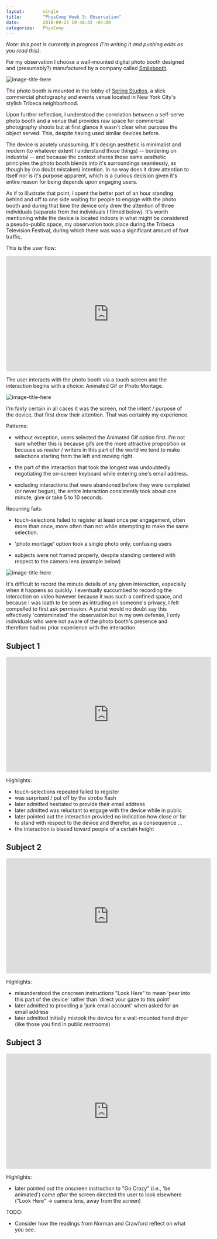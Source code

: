 ```yaml
---
layout:       single
title:        "PhysComp Week 3: Observation"
date:         2018-09-25 19:48:42 -04:00
categories:   PhysComp
---
```


_Note: this post is currently in progress (I'm writing it and pushing edits as you read this)._

For my observation I choose a wall-mounted digital photo booth designed and (presumably?) manufactured by a company called [Smilebooth](http://www.smilebooth.com/).

![image-title-here](/assets/images/IMG_3477.jpg)

The photo booth is mounted in the lobby of [Spring Studios](https://www.springstudios.com/shoots/new-york/), a slick commercial photography and events venue located in New York City's stylish Tribeca neighborhood.

Upon further reflection, I understood the correlation between a self-serve photo booth and a venue that provides raw space for commercial photography shoots but at first glance it wasn't clear what purpose the object served. This, despite having used similar devices before.

The device is acutely unassuming. It's design aesthetic is minimalist and modern (to whatever extent I understand those things) -- bordering on industrial -- and because the context shares those same aesthetic principles the photo booth blends into it's surroundings seamlessly, as though by (no doubt mistaken) intention. In no way does it draw attention to itself nor is it's purpose apparent, which is a curious decision given it's entire reason for being depends upon engaging users.

As if to illustrate that point, I spent the better part of an hour standing behind and off to one side waiting for people to engage with the photo booth and during that time the device only drew the attention of three individuals (separate from the individuals I filmed below). It's worth mentioning while the device is located indoors in what might be considered a pseudo-public space, my observation took place during the Tribeca Television Festival, during which there was was a significant amount of foot traffic.

This is the user flow:

<iframe width="560" height="315" src="https://drive.google.com/file/d/10K99MwwZiCiGjfcbZIEXVfJfpoR6bo1S/preview" frameborder="0" allow="autoplay; encrypted-media" allowfullscreen></iframe>

The user interacts with the photo booth via a touch screen and the interaction begins with a choice: Animated Gif or Photo Montage.

![image-title-here](/assets/images/IMG_3474.jpg)

I'm fairly certain in all cases it was the screen, not the intent / purpose of the device, that first drew their attention. That was certainly my experience.

Patterns:

- without exception, users selected the Animated Gif option first. I'm not sure whether this is because gifs are the more attractive proposition or because as reader / writers in this part of the world we tend to make selections starting from the left and moving right.

- the part of the interaction that took the longest was undoubtedly negotiating the on-screen keyboard while entering one's email address.

- excluding interactions that were abandoned before they were completed (or never begun), the entire interaction consistently took about one minute, give or take 5 to 10 seconds.

Recurring fails:

- touch-selections failed to register at least once per engagement, often more than once, more often than not while attempting to make the same selection.

- 'photo montage' option took a single photo only, confusing users

- subjects were not framed properly, despite standing centered with respect to the camera lens (example below)

![image-title-here](/assets/images/09qwao61145.jpg)

It's difficult to record the minute details of any given interaction, especially when it happens so quickly. I eventually succumbed to recording the interaction on video however because it was such a confined space, and because I was loath to be seen as intruding on someone's privacy, I felt compelled to first ask permission. A purist would no doubt say this effectively 'contaminated' the observation but in my own defense, I only individuals who were not aware of the photo booth's presence and therefore had no prior experience with the interaction.

## Subject 1

<iframe width="560" height="315" src="https://drive.google.com/file/d/108-95kjx07vrltROM44BFgQDuGn2S20e/preview" frameborder="0" allow="autoplay; encrypted-media" allowfullscreen></iframe>

Highlights:

- touch-selections repeated failed to register
- was surprised / put off by the strobe flash
- later admitted hesitated to provide their email address
- later admitted was reluctant to engage with the device while in public
- later pointed out the interaction provided no indication how close or far to stand with respect to the device and therefor, as a consequence ...
- the interaction is biased toward people of a certain height

## Subject 2

<iframe width="560" height="315" src="https://drive.google.com/file/d/10GqTR6R4-PDY6flcvGit2LBasO8hJEUn/preview" frameborder="0" allow="autoplay; encrypted-media" allowfullscreen></iframe>

Highlights:

- misunderstood the onscreen instructions "Look Here" to mean 'peer into this part of the device' rather than 'direct your gaze to this point'
- later admitted to providing a 'junk email account' when asked for an email address
- later admitted initially mistook the device for a wall-mounted hand dryer (like those you find in public restrooms)

## Subject 3

<iframe width="560" height="315" src="https://drive.google.com/file/d/10IrDVypCsniiPzHB_ilq2g3P3ow8W4Jo/preview" frameborder="0" allow="autoplay; encrypted-media" allowfullscreen></iframe>

Highlights:

- later pointed out the onscreen instruction to "Go Crazy" (i.e., 'be animated') came *after* the screen directed the user to look elsewhere ("Look Here" → camera lens, away from the screen)

TODO:

- Consider how the readings from Norman and Crawford reflect on what you see.
